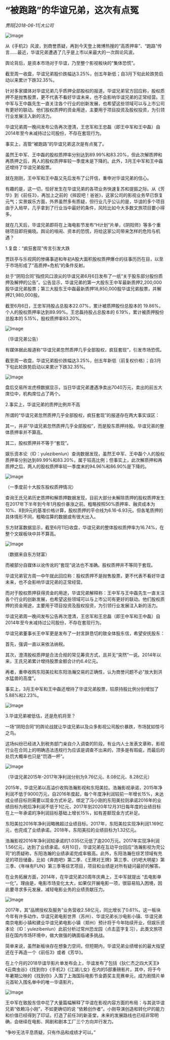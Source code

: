 # ​“被跑路”的华谊兄弟，这次有点冤

*贾阳|2018-06-11|大公司*

![Image](http://p9.pstatp.com/large/pgc-image/1528768276563089c09a0e8)

从《手机2》风波，到商誉质疑，再到今天登上微博热搜的“高质押率”、“跑路”传言……最近，华谊兄弟遭遇了几乎是上市以来最大的一次舆论风波。

舆论背后，是资本市场对于华谊，乃至整个影视板块的“集体恐慌”。

截至周一收盘，华谊兄弟股价跌幅达3.25%，创五年新低；自3月下旬此轮跌势启动以来累计下跌32.35%。

针对多家媒体对华谊兄弟几乎质押全部股权的报道，华谊兄弟官方回应称，股权质押不是抛售股票，更不代表不看好华谊未来，也不会影响华谊兄弟的正常经营。王中军与王中磊先生一直关注各个行业的创新发展，也希望这些领域可以与上市公司有更好的联动。他们股权质押的资金用途，主要用于项目投资及股权投资，为引领行业发展注入新的活力。

华谊兄弟周一晚间发布公告再次澄清，王忠军和王忠磊（即王中军和王中磊）自2014年至今未减持过公司股份，不存在套现行为。

事实上，高管“被跑路”的华谊兄弟这次是有点冤了。

虽然王中军、王中磊的股权质押率分别达到89.99%和83.20%，但此次解质押和再质押之后，两人的股权质押率较一季度末是下降的。此外，3月王中军和王中磊还增持了华谊兄弟股票。

就在刚刚，王中军和王中磊又先后发布了公开信，重申对华谊兄弟的信心。

有趣的是，这一切，恰好发生在华谊兄弟的各项业务快速复苏和提振之际。从《芳华》到《前任3》，再加上之前的《摔跤吧！爸爸》，这家公司的影视业务早已恢复元气；实景娱乐方面，外界虽然多有质疑，但行业几乎公认的是，华谊的多个项目由于入局早，几乎拿到了行业当中最好的条件，风险比如今大多数文旅项目要小得多。

就在几天后，华谊兄弟即将在上海电影节发布“H计划”片单，《阴阳师》等多个重磅项目即将揭晓。舆论的喧闹、资本的恐慌，将给这家公司带来怎样的危险与机遇？

1.复盘：“疯狂套现”传言引发大跌

贾跃亭与乐视网的惨痛事迹和年初A股大面积股权质押爆仓的往事历历在目，以至于市场形成了“高质押=危机“的条件反射。

处于“阴阳合同”指控风口浪尖的华谊兄弟6月6日发布了一纸“关于股东部分股份质押及解押的公告”。公告显示，华谊兄弟的第一大股东王中军最新质押2,200,000股华谊兄弟股票；第三大股东王中磊最新质押18,850,000股华谊兄弟股票，并解押21,980,000股。

截至6月6日，王忠军持股占总股本22.07%，累计被质押股份总股本的 19.86%，个人的股权质押率达到89.99%。王忠磊持股占总股本的 6.19%，累计被质押股份总股本的 5.15%，股权质押率83.20%。

![Image](http://p3.pstatp.com/large/pgc-image/15287682628715b9ee74b26)

（华谊兄弟公告）

有媒体据此报道称“华谊兄弟忽然质押几乎全部股权，疯狂套现”，引发市场恐慌。

截至周一收盘，华谊兄弟股价跌幅达3.25%，创五年新低（前复权价格）；自3月下旬此轮跌势启动以来累计下跌32.35%。

![Image](http://p3.pstatp.com/large/pgc-image/152876826275262ea4899ba)

盘后交易所龙虎榜数据显示，当日华谊兄弟遭遇净卖出7040万元，卖出的前五大席位中，机构席位占了两个。

2.事实上，华谊兄弟的质押比例并不高

所谓的“华谊兄弟忽然质押几乎全部股权，疯狂套现”的报道存在两大事实误区：

其一，并非“华谊兄弟忽然质押几乎全部股权”，而是股东质押持股。华谊兄弟的整体质押率并不算高。

其二，股权质押并不等于“套现”。

娱乐资本论（ID：yulezibenlun）查询数据发现，虽然王中军、王中磊个人的股权质押率分别达到89.99%和83.20%，属于较高比例；但事实上，此次解质押和再质押之后，两人的股权质押率较一季度末的94.96%和86.90%是下降的。

![Image](http://p3.pstatp.com/large/pgc-image/1528768262741aa68931591)

（一季度前十大股东股权质押情况）

查询王氏兄弟历史质押和解质押数据发现，目前大部分未解除质押的股权质押发生在2017年下半年到今年1月股价暴涨之前。粗略按照50%质押率、融资成本为10%、8到9元的基准价格计算，股权质押的平仓线为6.16-6.93元。但各笔质押的具体情形不同，粗略估算的数据或有很大出入。

东方财富数据显示，截至6月11日收盘，华谊兄弟的整体股权质押率为16.74%，在整个文娱板块中并不算高。

![Image](http://p3.pstatp.com/large/pgc-image/1528768262760763f5d1cb2)

（数据来自东方财富）

而被部分自媒体以讹传讹的“套现”说法也不准确。股权质押并不等同于套现。

华谊兄弟官方周一中午就此回应称：股权质押不是抛售股票，更不代表不看好华谊未来，也不会影响华谊兄弟的正常经营。

而对于股权质押获得资金的用途，华谊兄弟解释称：王中军与王中磊先生一直关注各个行业的创新发展，也希望这些领域可以与上市公司有更好的联动。他们股权质押的资金用途，主要用于项目投资及股权投资，为引领行业发展注入新的活力。

华谊兄弟周一晚间发布公告再次澄清，王忠军和王忠磊（即王中军和王中磊）自2014年至今未减持过公司股份，不存在套现行为。

华谊兄弟董事长王中军更是发布了一封言辞恳切的致全体股东信，希望安抚股东：

首先，强调一直以来依法纳税。

其次，澄清股权质押是合法合规的常见筹资方式，且并无“突然”一说。2014年以来，王氏兄弟累计增持股票金额合计约6.4亿元。

再者，重申收购东阳美拉和东阳浩瀚交易的正确性，认为商誉问题不必“放大到洪水猛兽的高度”。

事实上，3月王中军和王中磊还增持了华谊兄弟股票，较原持股比例分别增加了5.88%和2.23%。

![Image](http://p3.pstatp.com/large/pgc-image/1528768262714824472ee20)

3.华谊兄弟被低估，还是危机将至？

一场“阴阳合同”的舆论战就让华谊兄弟以及众多影视公司股价暴跌，市场犹如惊弓之鸟。

这场纠纷已经进入到税务部门亲自介入调查的阶段。有业内人士发表文章称，影视行业在合同上的明确违法违规行为应该是调查不出来的，顶多是有瑕疵，而最后的处罚大概率也只是“罚酒一杯”。

![Image](http://p3.pstatp.com/large/pgc-image/15287682630026b532bb152)

（华谊兄弟2015年-2017年净利润分别为9.76亿元、8.08亿元、8.28亿元）

2015年，华谊兄弟以高溢价收购浩瀚影视和东阳美拉。浩瀚影视承诺，2015年净利润不低于9000万元，自2016年度起，每个年度净利润较前一年增长15%，未达成业绩目标则需要以现金方式补足。绑定了冯小刚的东阳美拉则承诺2016年的业绩目标为税后净利润不低于1亿元，2017年到2020年12月31日每年度的业绩目标在上一年承诺的净利润目标基础上增长15%，如有差额现金方式补足。

东阳美拉2016年净利润略微超过业绩目标。2017年，东阳美拉实现净利润1.169亿元，也完成了业绩承诺。2018年，东阳美拉的业绩目标为1.32亿元。

浩瀚影视2016年净利润较承诺的1.035亿元低了逾200万元。2017年实现净利润1.56亿元，达到了业绩承诺。6月10日，华谊兄弟在互动平台回应“浩瀚影视为壳公司“的质疑称，东阳浩瀚的业绩承诺完成率极高。此外，东阳浩瀚在综艺领域有充足的项目储备，比如《奔跑吧》第二季、《王牌对王牌》第三季、《约吧大明星》第三季、《年味有FUN》第三季等综艺项目，项目和业绩是对所有疑问最好的解答。

在业务拓展方面，2014年，在华谊兄弟20周年庆典上，王中军就提出 “去电影单一化”。理由是，电影市场变化太大，如果仅开展电影一项，很容易陷入困境，因此要寻求多元发展，减轻电影业务的业绩贡献压力。

![Image](http://p9.pstatp.com/large/pgc-image/15287682630747989d57824)

2017年，其“品牌授权及服务”业务营收2.58亿元，同比增长了0.61%。这一板块今年有许多动作，华谊兄弟电影世界（苏州）、华谊兄弟长沙电影小镇、华谊兄弟南京电影小镇和建业华谊兄弟电影小镇（郑州）预计将于今年陆续开业，但娱乐资本论（ID：yulezibenlun）此前分析过常州恐龙园（点击蓝字复习），此类文旅项目在国内市场环境中，做大做强的确面临诸多挑战。

简单来说，虽然新板块存在想象力空间，但短期内，华谊兄弟业绩增长的最大指望还在于再造一个《前任3》或者《芳华》。

在上个月的2018华谊华影片单发布会上，华谊发布了包括《狄仁杰之四大天王》《云南虫谷》《找到你》《手机2》《江湖儿女》在内的5部重磅影片。其中，将于今年暑期公映的《找到你》入围了上海国际电影节金爵奖主竞赛单元，成为剧情片单元首轮入围名单中的唯一华语影片。

![Image](http://p3.pstatp.com/large/pgc-image/15287682635628d0d7ebb28)

王中军在致股东信中花了大量篇幅解释了华谊在影视内容方面的布局：与其说华谊兄弟“依赖冯小刚”，不如更确切的说 “依赖创作者”。小刚导演创造和转化IP的能力和价值已经得到了印证。打造了前任3的新圣堂，未来的发展路线也已经非常明确，会继续在电影、网剧和剧本工厂三个方向并行发力。

“争吵无法平息质疑，只有作品和成绩才可以。”

